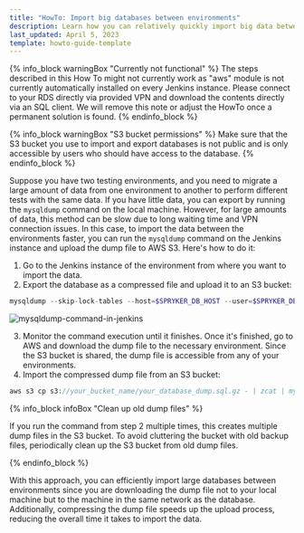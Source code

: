 ```yaml
---
title: "HowTo: Import big databases between environments"
description: Learn how you can relatively quickly import big data between your environments
last_updated: April 5, 2023
template: howto-guide-template
---
```


{% info_block warningBox  "Currently not functional" %}
The steps described in this How To might not currently work as "aws" module is not currently automatically installed on every Jenkins instance. Please connect to your RDS directly via provided VPN and download the contents directly via an SQL client. We will remove this note or adjust the HowTo once a permanent solution is found.
{% endinfo_block %}

{% info_block warningBox  "S3 bucket permissions" %}
Make sure that the S3 bucket you use to import and export databases is not public and is only accessible by users who should have access to the database.
{% endinfo_block %}

Suppose you have two testing environments, and you need to migrate a large amount of data from one environment to another to perform different tests with the same data. If you have little data, you can export by running the `mysqldump` command on the local machine. However, for large amounts of data, this method can be slow due to long waiting time and VPN connection issues. In this case, to import the data between the environments faster, you can run the `mysqldump` command on the Jenkins instance and upload the dump file to AWS S3. Here's how to do it:

1. Go to the Jenkins instance of the environment from where you want to import the data. 
2. Export the database as a compressed file and upload it to an S3 bucket:

```php
mysqldump --skip-lock-tables --host=$SPRYKER_DB_HOST --user=$SPRYKER_DB_ROOT_USERNAME --password=$SPRYKER_DB_ROOT_PASSWORD $SPRYKER_DB_DATABASE | gzip | aws s3 cp - s3://your_bucket_name/backup.$(date +"%Y-%m-%d__%H-%M-%S").sql.gz
```

![mysqldump-command-in-jenkins](https://spryker.s3.eu-central-1.amazonaws.com/docs/scos/dev/tutorials-and-howtos/howtos/howto-import-big-databases-between-environments/mysqldump-command-in-jenkins.png)

3. Monitor the command execution until it finishes. Once it's finished, go to AWS and download the dump file to the necessary environment. Since the S3 bucket is shared, the dump file is accessible from any of your environments.
4. Import the compressed dump file from an S3 bucket:

```php
aws s3 cp s3://your_bucket_name/your_database_dump.sql.gz - | zcat | mysql --host=$SPRYKER_DB_HOST --user=$SPRYKER_DB_ROOT_USERNAME --password=$SPRYKER_DB_ROOT_PASSWORD $SPRYKER_DB_DATABASE
```

{% info_block infoBox "Clean up old dump files" %}

If you run the command from step 2 multiple times, this creates multiple dump files in the S3 bucket. To avoid cluttering the bucket with old backup files, periodically clean up the S3 bucket from old dump files.

{% endinfo_block %}

With this approach, you can efficiently import large databases between environments since you are downloading the dump file not to your local machine but to the machine in the same network as the database. Additionally, compressing the dump file speeds up the upload process, reducing the overall time it takes to import the data.
